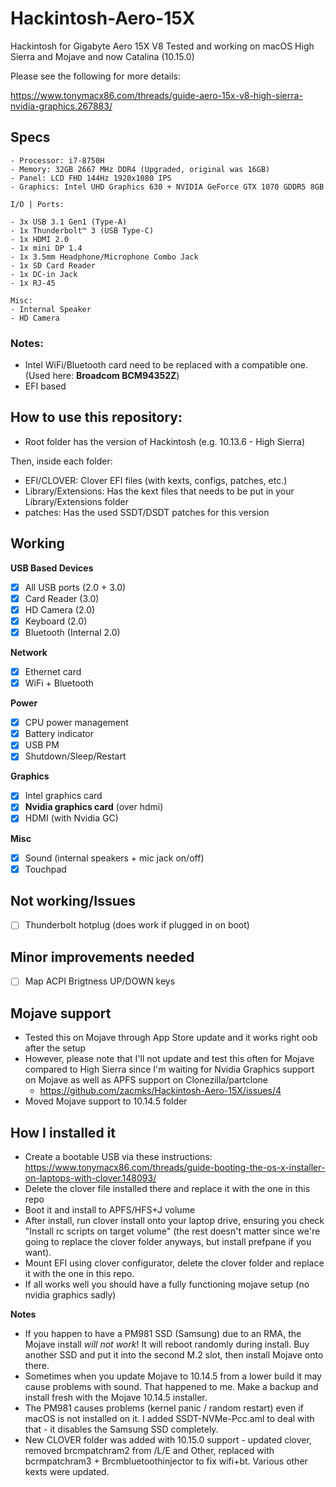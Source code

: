 # Hackintosh-Aero-15X
Hackintosh for Gigabyte Aero 15X V8
Tested and working on macOS High Sierra and Mojave and now Catalina (10.15.0)

Please see the following for more details:

https://www.tonymacx86.com/threads/guide-aero-15x-v8-high-sierra-nvidia-graphics.267883/

## Specs

```
- Processor: i7-8750H
- Memory: 32GB 2667 MHz DDR4 (Upgraded, original was 16GB)
- Panel: LCD FHD 144Hz 1920x1080 IPS
- Graphics: Intel UHD Graphics 630 + NVIDIA GeForce GTX 1070 GDDR5 8GB

I/O | Ports:

- 3x USB 3.1 Gen1 (Type-A)
- 1x Thunderbolt™ 3 (USB Type-C)
- 1x HDMI 2.0
- 1x mini DP 1.4
- 1x 3.5mm Headphone/Microphone Combo Jack
- 1x SD Card Reader
- 1x DC-in Jack
- 1x RJ-45

Misc:
- Internal Speaker
- HD Camera
```
### Notes:
- Intel WiFi/Bluetooth card need to be replaced with a compatible one. (Used here: **Broadcom BCM94352Z**)
- EFI based

## How to use this repository:
- Root folder has the version of Hackintosh (e.g. 10.13.6 - High Sierra)

Then, inside each folder:
- EFI/CLOVER: Clover EFI files (with kexts, configs, patches, etc.)
- Library/Extensions: Has the kext files that needs to be put in your Library/Extensions folder
- patches: Has the used SSDT/DSDT patches for this version

## Working

**USB Based Devices**
- [x] All USB ports (2.0 + 3.0)
- [x] Card Reader (3.0)
- [x] HD Camera (2.0)
- [x] Keyboard (2.0)
- [x] Bluetooth (Internal 2.0)

**Network**
- [x] Ethernet card
- [x] WiFi + Bluetooth

**Power**
- [x] CPU power management
- [x] Battery indicator
- [x] USB PM
- [x] Shutdown/Sleep/Restart

**Graphics**
- [x] Intel graphics card
- [x] **Nvidia graphics card** (over hdmi)
- [x] HDMI (with Nvidia GC)

**Misc**
- [x] Sound (internal speakers + mic jack on/off)
- [x] Touchpad

## Not working/Issues
- [ ] Thunderbolt hotplug (does work if plugged in on boot)

## Minor improvements needed
- [ ] Map ACPI Brigtness UP/DOWN keys

## Mojave support
- Tested this on Mojave through App Store update and it works right oob after the setup
- However, please note that I'll not update and test this often for Mojave compared to High Sierra since I'm waiting for Nvidia Graphics support on Mojave as well as APFS support on Clonezilla/partclone
   - https://github.com/zacmks/Hackintosh-Aero-15X/issues/4
- Moved Mojave support to 10.14.5 folder

## How I installed it
- Create a bootable USB via these instructions: https://www.tonymacx86.com/threads/guide-booting-the-os-x-installer-on-laptops-with-clover.148093/
- Delete the clover file installed there and replace it with the one in this repo
- Boot it and install to APFS/HFS+J volume
- After install, run clover install onto your laptop drive, ensuring you check "Install rc scripts on target volume" (the rest doesn't matter since we're going to replace the clover folder anyways, but install prefpane if you want).
- Mount EFI using clover configurator, delete the clover folder and replace it with the one in this repo.
- If all works well you should have a fully functioning mojave setup (no nvidia graphics sadly)

**Notes**
- If you happen to have a PM981 SSD (Samsung) due to an RMA, the Mojave install *will not work*! It will reboot randomly during install. Buy another SSD and put it into the second M.2 slot, then install Mojave onto there.
- Sometimes when you update Mojave to 10.14.5 from a lower build it may cause problems with sound. That happened to me. Make a backup and install fresh with the Mojave 10.14.5 installer.
- The PM981 causes problems (kernel panic / random restart) even if macOS is not installed on it. I added SSDT-NVMe-Pcc.aml to deal with that - it disables the Samsung SSD completely.
- New CLOVER folder was added with 10.15.0 support - updated clover, removed brcmpatchram2 from /L/E and Other, replaced with bcrmpatchram3 + Brcmbluetoothinjector to fix wifi+bt. Various other kexts were updated.
